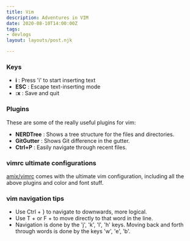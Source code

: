 ```yaml
---
title: Vim
description: Adventures in VIM
date: 2020-08-10T14:00:00Z
tags:
- devlogs
layout: layouts/post.njk

---
```

### Keys

* **i** : Press 'i' to start inserting text
* **ESC** : Escape text-inserting mode
* **:x** : Save and quit

### Plugins

These are some of the really useful plugins for vim:

* **NERDTree** : Shows a tree structure for the files and directories.
* **GitGutter** : Shows Git difference in the gutter.
* **Ctrl+P** : Easily navigate through recent files.

### vimrc ultimate configurations

[amix/vimrc](https://github.com/amix/vimrc) comes with the ultimate vim configuration, including all the above plugins and color and font stuff.

### vim navigation tips

* Use Ctrl + } to navigate to downwards, more logical.
* Use T + or F + to move directly to that word in the line.
* Navigation is done by the 'j', 'k', 'l', 'h' keys. Moving back and forth through words is done by the keys 'w', 'e', 'b'.